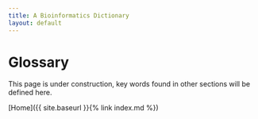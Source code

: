 ```yaml
---
title: A Bioinformatics Dictionary
layout: default
---
```


# Glossary

This page is under construction, key words found in other sections will be defined here.

[Home]({{ site.baseurl }}{% link index.md %})







